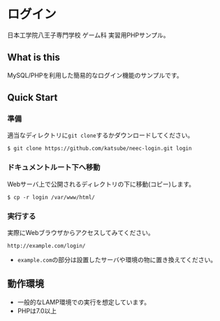 # ログイン
日本工学院八王子専門学校 ゲーム科 実習用PHPサンプル。

## What is this
MySQL/PHPを利用した簡易的なログイン機能のサンプルです。

## Quick Start
### 準備
適当なディレクトリに`git clone`するかダウンロードしてください。

```
$ git clone https://github.com/katsube/neec-login.git login
```

### ドキュメントルート下へ移動
Webサーバ上で公開されるディレクトリの下に移動(コピー)します。

```
$ cp -r login /var/www/html/
```

### 実行する
実際にWebブラウザからアクセスしてみてください。

```
http://example.com/login/
```

* `example.com`の部分は設置したサーバや環境の物に置き換えてください。



## 動作環境

* 一般的なLAMP環境での実行を想定しています。
* PHPは7.0以上
